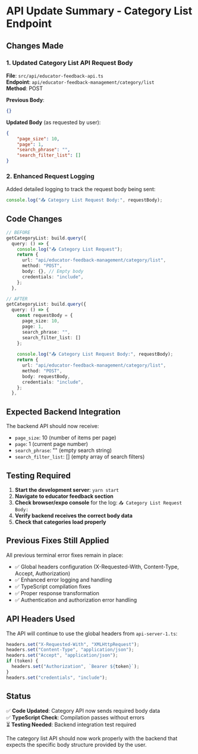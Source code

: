 # API Update Summary - Category List Endpoint

## Changes Made

### 1. Updated Category List API Request Body

**File**: `src/api/educator-feedback-api.ts`  
**Endpoint**: `api/educator-feedback-management/category/list`  
**Method**: POST

**Previous Body**:
```json
{}
```

**Updated Body** (as requested by user):
```json
{
    "page_size": 10,
    "page": 1,
    "search_phrase": "",
    "search_filter_list": []
}
```

### 2. Enhanced Request Logging

Added detailed logging to track the request body being sent:
```typescript
console.log("📤 Category List Request Body:", requestBody);
```

## Code Changes

```typescript
// BEFORE
getCategoryList: build.query({
  query: () => {
    console.log("📤 Category List Request");
    return {
      url: "api/educator-feedback-management/category/list",
      method: "POST",
      body: {}, // Empty body
      credentials: "include",
    };
  },

// AFTER  
getCategoryList: build.query({
  query: () => {
    const requestBody = {
      page_size: 10,
      page: 1,
      search_phrase: "",
      search_filter_list: []
    };
    
    console.log("📤 Category List Request Body:", requestBody);
    return {
      url: "api/educator-feedback-management/category/list",
      method: "POST",
      body: requestBody,
      credentials: "include",
    };
  },
```

## Expected Backend Integration

The backend API should now receive:
- `page_size`: 10 (number of items per page)
- `page`: 1 (current page number)
- `search_phrase`: "" (empty search string)
- `search_filter_list`: [] (empty array of search filters)

## Testing Required

1. **Start the development server**: `yarn start`
2. **Navigate to educator feedback section**
3. **Check browser/expo console** for the log: `📤 Category List Request Body:`
4. **Verify backend receives the correct body data**
5. **Check that categories load properly**

## Previous Fixes Still Applied

All previous terminal error fixes remain in place:
- ✅ Global headers configuration (X-Requested-With, Content-Type, Accept, Authorization)
- ✅ Enhanced error logging and handling
- ✅ TypeScript compilation fixes
- ✅ Proper response transformation
- ✅ Authentication and authorization error handling

## API Headers Used

The API will continue to use the global headers from `api-server-1.ts`:
```typescript
headers.set("X-Requested-With", "XMLHttpRequest");
headers.set("Content-Type", "application/json");
headers.set("Accept", "application/json");
if (token) {
  headers.set("Authorization", `Bearer ${token}`);
}
headers.set("credentials", "include");
```

## Status

✅ **Code Updated**: Category API now sends required body data  
✅ **TypeScript Check**: Compilation passes without errors  
⏳ **Testing Needed**: Backend integration test required  

The category list API should now work properly with the backend that expects the specific body structure provided by the user.